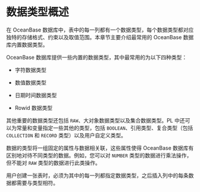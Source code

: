 # 数据类型概述 

在 OceanBase 数据库中，表中的每一列都有一个数据类型，每个数据类型都对应独特的存储格式、约束以及取值范围。本章节主要介绍最常用的 OceanBase 数据库内置数据类型。

OceanBase 数据库提供一些内置的数据类型，其中最常用的为以下四种类型：

* 字符数据类型

* 数值数据类型

* 日期时间数据类型

* Rowid 数据类型


其他重要的数据类型还包括 `RAW`、大对象数据类型以及集合数据类型。PL 中还可以为常量和变量指定一些其他的类型，包括 `BOOLEAN`、引用类型、复合类型（包括 `COLLECTION` 和 `RECORD` 类型）以及用户自定义类型。

数据的类型将一组固定的属性与数据相关联，这些属性使得 OceanBase 数据库有区别地对待不同类型的数据。例如，您可以对 `NUMBER` 类型的数据进行乘法操作，但不能对 `RAW` 类型的数据进行此类操作。

用户创建一张表时，必须为其中的每一列都指定数据类型，之后插入列中的每条数据都需要与类型相符。

